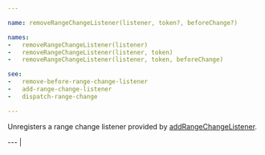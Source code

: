 ```yaml
---

name: removeRangeChangeListener(listener, token?, beforeChange?)

names:
-   removeRangeChangeListener(listener)
-   removeRangeChangeListener(listener, token)
-   removeRangeChangeListener(listener, token, beforeChange)

see:
-   remove-before-range-change-listener
-   add-range-change-listener
-   dispatch-range-change

---
```


Unregisters a range change listener provided by
[addRangeChangeListener](add-range-change-listener).

--- |

